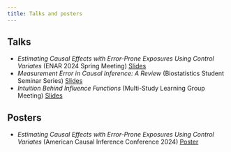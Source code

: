 ```yaml
---
title: Talks and posters
---
```


## Talks
- *Estimating Causal Effects with Error-Prone Exposures Using Control Variates* (ENAR 2024 Spring Meeting) [Slides](../files/talks/KB-ENAR-15-9.pdf)
- *Measurement Error in Causal Inference: A Review* (Biostatistics Student Seminar Series) [Slides](../files/talks/student_seminar_05042023.pdf)
- *Intuition Behind Influence Functions* (Multi-Study Learning Group Meeting) [Slides](../files/talks/ms_jc_05182023.pdf)

## Posters
- *Estimating Causal Effects with Error-Prone Exposures Using Control Variates* (American Causal Inference Conference 2024) [Poster](../files/posters/ACIC_Poster_2024_Final_KB.pdf)